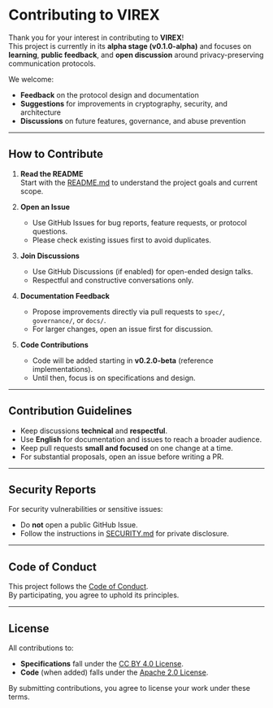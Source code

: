 # Contributing to VIREX  

Thank you for your interest in contributing to **VIREX**!  
This project is currently in its **alpha stage (v0.1.0-alpha)** and focuses on **learning**, **public feedback**, and **open discussion** around privacy-preserving communication protocols.  

We welcome:  
- **Feedback** on the protocol design and documentation  
- **Suggestions** for improvements in cryptography, security, and architecture  
- **Discussions** on future features, governance, and abuse prevention  

---

## How to Contribute  

1. **Read the README**  
   Start with the [README.md](README.md) to understand the project goals and current scope.  

2. **Open an Issue**  
   - Use GitHub Issues for bug reports, feature requests, or protocol questions.  
   - Please check existing issues first to avoid duplicates.  

3. **Join Discussions**  
   - Use GitHub Discussions (if enabled) for open-ended design talks.  
   - Respectful and constructive conversations only.  

4. **Documentation Feedback**  
   - Propose improvements directly via pull requests to `spec/`, `governance/`, or `docs/`.  
   - For larger changes, open an issue first for discussion.  

5. **Code Contributions**  
   - Code will be added starting in **v0.2.0-beta** (reference implementations).  
   - Until then, focus is on specifications and design.  

---

## Contribution Guidelines  

- Keep discussions **technical** and **respectful**.  
- Use **English** for documentation and issues to reach a broader audience.  
- Keep pull requests **small and focused** on one change at a time.  
- For substantial proposals, open an issue before writing a PR.  

---

## Security Reports  

For security vulnerabilities or sensitive issues:  
- Do **not** open a public GitHub Issue.  
- Follow the instructions in [SECURITY.md](SECURITY.md) for private disclosure.  

---

## Code of Conduct  

This project follows the [Code of Conduct](CODE_OF_CONDUCT.md).  
By participating, you agree to uphold its principles.  

---

## License  

All contributions to:  
- **Specifications** fall under the [CC BY 4.0 License](LICENSE-SPEC).  
- **Code** (when added) falls under the [Apache 2.0 License](LICENSE-CODE).  

By submitting contributions, you agree to license your work under these terms.  
